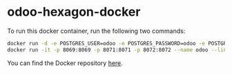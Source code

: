 # odoo-hexagon-docker

To run this docker container, run the following two commands:
```bash
docker run -d -e POSTGRES_USER=odoo -e POSTGRES_PASSWORD=odoo -e POSTGRES_DB=odoo --name db postgres
docker run -it -p 8069:8069 -p 8071:8071 -p 8072:8072 --name odoo --link db:db odoo-hexagon-dev:16.0 /bin/bash
```

You can find the Docker repository [here](https://hub.docker.com/r/jakeknow17/odoo-hexagon-dev).
